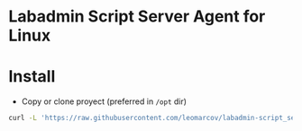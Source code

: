 # Labadmin Script Server Agent for Linux
# Install
  * Copy or clone proyect (preferred in `/opt` dir)
```bash
curl -L 'https://raw.githubusercontent.com/leomarcov/labadmin-script_server_agent/refs/heads/main/linux/install' | bash
 ```

